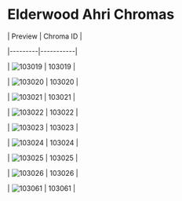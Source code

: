 # Elderwood Ahri Chromas


| Preview | Chroma ID |

|---------|-----------|

| ![103019](https://raw.communitydragon.org/latest/plugins/rcp-be-lol-game-data/global/default/v1/champion-chroma-images/103/103019.png) | 103019 |

| ![103020](https://raw.communitydragon.org/latest/plugins/rcp-be-lol-game-data/global/default/v1/champion-chroma-images/103/103020.png) | 103020 |

| ![103021](https://raw.communitydragon.org/latest/plugins/rcp-be-lol-game-data/global/default/v1/champion-chroma-images/103/103021.png) | 103021 |

| ![103022](https://raw.communitydragon.org/latest/plugins/rcp-be-lol-game-data/global/default/v1/champion-chroma-images/103/103022.png) | 103022 |

| ![103023](https://raw.communitydragon.org/latest/plugins/rcp-be-lol-game-data/global/default/v1/champion-chroma-images/103/103023.png) | 103023 |

| ![103024](https://raw.communitydragon.org/latest/plugins/rcp-be-lol-game-data/global/default/v1/champion-chroma-images/103/103024.png) | 103024 |

| ![103025](https://raw.communitydragon.org/latest/plugins/rcp-be-lol-game-data/global/default/v1/champion-chroma-images/103/103025.png) | 103025 |

| ![103026](https://raw.communitydragon.org/latest/plugins/rcp-be-lol-game-data/global/default/v1/champion-chroma-images/103/103026.png) | 103026 |

| ![103061](https://raw.communitydragon.org/latest/plugins/rcp-be-lol-game-data/global/default/v1/champion-chroma-images/103/103061.png) | 103061 |